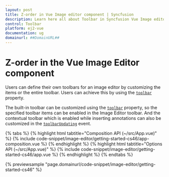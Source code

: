 ```yaml
---
layout: post
title: Z-order in Vue Image editor component | Syncfusion
description: Learn here all about Toolbar in Syncfusion Vue Image editor component of Syncfusion Essential JS 2 and more.
control: Toolbar 
platform: ej2-vue
documentation: ug
domainurl: ##DomainURL##
---
```


# Z-order in the Vue Image Editor component

Users can define their own toolbars for an image editor by customizing the items or the entire toolbar. Users can achieve this by using the [`toolbar`](https://ej2.syncfusion.com/vue/documentation/api/image-editor/#toolbar) property.

The built-in toolbar can be customized using the [`toolbar`](https://ej2.syncfusion.com/vue/documentation/api/image-editor/#toolbar) property, so the specified toolbar items can be enabled in the Image Editor toolbar. And the contextual toolbar which is enabled while inserting annotations can also be customized in the [`toolbarUpdating`](https://ej2.syncfusion.com/vue/documentation/api/image-editor/#toolbarupdating) event.

{% tabs %}
{% highlight html tabtitle="Composition API (~/src/App.vue)" %}
{% include code-snippet/image-editor/getting-started-cs46/app-composition.vue %}
{% endhighlight %}
{% highlight html tabtitle="Options API (~/src/App.vue)" %}
{% include code-snippet/image-editor/getting-started-cs46/app.vue %}
{% endhighlight %}
{% endtabs %}
        
{% previewsample "page.domainurl/code-snippet/image-editor/getting-started-cs46" %}